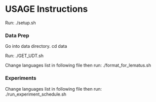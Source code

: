 # USAGE Instructions

Run:
./setup.sh

### Data Prep
Go into data directory.
cd data

Run:
./GET_UDT.sh

Change languages list in following file then run:
./format_for_lematus.sh

### Experiments
Change languages list in following file then run:
./run_experiment_schedule.sh
